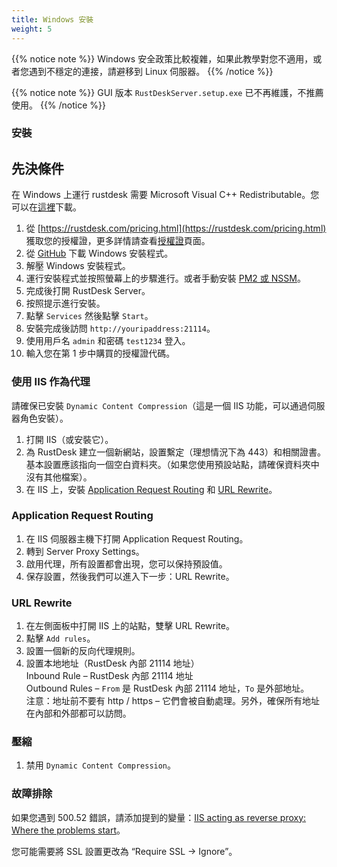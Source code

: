 ```yaml
---
title: Windows 安裝
weight: 5
---
```


{{% notice note %}}
Windows 安全政策比較複雜，如果此教學對您不適用，或者您遇到不穩定的連接，請避移到 Linux 伺服器。
{{% /notice %}}

{{% notice note %}}
GUI 版本 `RustDeskServer.setup.exe` 已不再維護，不推薦使用。
{{% /notice %}}

### 安裝

## 先決條件
在 Windows 上運行 rustdesk 需要 Microsoft Visual C++ Redistributable。您可以在[這裡](https://learn.microsoft.com/en-us/cpp/windows/latest-supported-vc-redist)下載。

1. 從 [https://rustdesk.com/pricing.html](https://rustdesk.com/pricing.html) 獲取您的授權證，更多詳情請查看[授權證](https://rustdesk.com/docs/en/self-host/rustdesk-server-pro/license/)頁面。
2. 從 [GitHub](https://github.com/rustdesk/rustdesk-server-pro/releases/latest) 下載 Windows 安裝程式。
3. 解壓 Windows 安裝程式。
4. 運行安裝程式並按照螢幕上的步驟進行。或者手動安裝 [PM2 或 NSSM](https://rustdesk.com/docs/en/self-host/rustdesk-server-oss/windows/)。
5. 完成後打開 RustDesk Server。
6. 按照提示進行安裝。
7. 點擊 `Services` 然後點擊 `Start`。
8. 安裝完成後訪問 `http://youripaddress:21114`。
9. 使用用戶名 `admin` 和密碼 `test1234` 登入。
10. 輸入您在第 1 步中購買的授權證代碼。

### 使用 IIS 作為代理

請確保已安裝 `Dynamic Content Compression`（這是一個 IIS 功能，可以通過伺服器角色安裝）。
1. 打開 IIS（或安裝它）。
2. 為 RustDesk 建立一個新網站，設置繫定（理想情況下為 443）和相關證書。基本設置應該指向一個空白資料夾。（如果您使用預設站點，請確保資料夾中沒有其他檔案）。
3. 在 IIS 上，安裝 [Application Request Routing](https://www.iis.net/downloads/microsoft/application-request-routing) 和 [URL Rewrite](https://learn.microsoft.com/en-us/iis/extensions/url-rewrite-module/using-the-url-rewrite-module)。

### Application Request Routing

1. 在 IIS 伺服器主機下打開 Application Request Routing。
2. 轉到 Server Proxy Settings。
3. 啟用代理，所有設置都會出現，您可以保持預設值。
4. 保存設置，然後我們可以進入下一步：URL Rewrite。

### URL Rewrite

1. 在左側面板中打開 IIS 上的站點，雙擊 URL Rewrite。
2. 點擊 `Add rules`。
3. 設置一個新的反向代理規則。
4. 設置本地地址（RustDesk 內部 21114 地址）\
Inbound Rule – RustDesk 內部 21114 地址\
Outbound Rules – `From` 是 RustDesk 內部 21114 地址，`To` 是外部地址。\
注意：地址前不要有 http / https – 它們會被自動處理。另外，確保所有地址在內部和外部都可以訪問。

### 壓縮

1. 禁用 `Dynamic Content Compression`。

### 故障排除

如果您遇到 500.52 錯誤，請添加提到的變量：[IIS acting as reverse proxy: Where the problems start](https://techcommunity.microsoft.com/t5/iis-support-blog/iis-acting-as-reverse-proxy-where-the-problems-start/ba-p/846259)。

您可能需要將 SSL 設置更改為 “Require SSL → Ignore”。